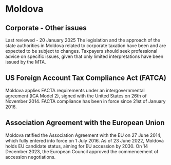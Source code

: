 # Moldova
## Corporate - Other issues
Last reviewed - 20 January 2025
The legislation and the approach of the state authorities in Moldova related to corporate taxation have been and are expected to be subject to changes.
Taxpayers should seek professional advice on specific issues, given that only limited interpretations have been issued by the MTA.
## US Foreign Account Tax Compliance Act (FATCA)
Moldova applies FACTA requirements under an intergovernmental agreement (IGA Model 2), signed with the United States on 26th of November 2014. 
FACTA compliance has been in force since 21st of January 2016.
## Association Agreement with the European Union
Moldova ratified the Association Agreement with the EU on 27 June 2014, which fully entered into force on 1 July 2016. As of 23 June 2022, Moldova holds EU candidate status, aiming for EU accession by 2030. 
On 14 December 2023, the European Council approved the commencement of accession negotiations.

